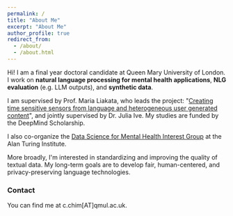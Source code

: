 ```yaml
---
permalink: /
title: "About Me"
excerpt: "About Me"
author_profile: true
redirect_from: 
  - /about/
  - /about.html
---
```


Hi! I am a final year doctoral candidate at Queen Mary University of London. I work on **natural language processing for mental health applications**, **NLG evaluation** (e.g. LLM outputs), and **synthetic data**. 

I am supervised by Prof. Maria Liakata, who leads the project: "[Creating time sensitive sensors from language and heterogeneous user generated content](https://www.turing.ac.uk/research/research-projects/time-sensitive-sensing-language-and-user-generated-content)", and jointly supervised by Dr. Julia Ive. My studies are funded by the DeepMind Scholarship. 

I also co-organize the [Data Science for Mental Health Interest Group](https://turing-ds4mh.github.io) at the Alan Turing Institute.

More broadly, I'm interested in standardizing and improving the quality of textual data. My long-term goals are to develop fair, human-centered, and privacy-preserving language technologies. 

### Contact
You can find me at &#x63;&#x2E;&#x63;&#x68;&#x69;&#x6D;[AT]&#x71;&#x6d;&#x75;&#x6c;&#x2e;&#x61;&#x63;&#x2e;&#x75;&#x6b;.